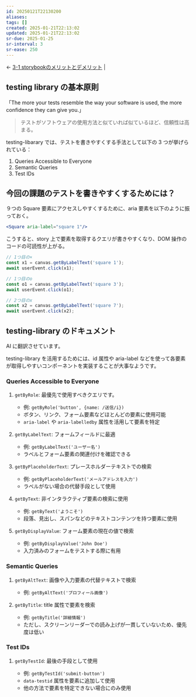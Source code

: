```yaml
---
id: 20250121T22130200
aliases: 
tags: []
created: 2025-01-21T22:13:02
updated: 2025-01-21T22:13:02
sr-due: 2025-01-25
sr-interval: 3
sr-ease: 250
---
```


← [3-1 storybookのメリットとデメリット](3-1%20storybookのメリットとデメリット.md) | 

## testing library の基本原則

「The more your tests resemble the way your software is used, the more confidence they can give you.」

> テストがソフトウェアの使用方法と似ていれば似ているほど、信頼性は高まる。

testing-libarary では、テストを書きやすくする手法として以下の 3 つが挙げられている：

1. Queries Accessible to Everyone
2. Semantic Queries
3. Test IDs

## 今回の課題のテストを書きやすくするためには？

９つの Square 要素にアクセスしやすくするために、aria 要素を以下のように振っておく。

```jsx
<Square aria-label="square 1"/>
```

こうすると、story 上で要素を取得するクエリが書きやすくなり、DOM 操作のコードの可読性が上がる。

```jsx
// 1つ目の×
const x1 = canvas.getByLabelText('square 1');
await userEvent.click(x1);

// 1つ目のo
const o1 = canvas.getByLabelText('square 3');
await userEvent.click(o1);

// 2つ目のx
const x2 = canvas.getByLabelText('square 7');
await userEvent.click(x2);

```

## testing-library のドキュメント

AI に翻訳させています。

testing-library を活用するためには、id 属性や aria-label などを使って各要素が取得しやすいコンポーネントを実装することが大事なようです。

### Queries Accessible to Everyone

1. `getByRole`: 最優先で使用すべきクエリです。
    
    - 例: `getByRole('button', {name: /送信/i})`
    - ボタン、リンク、フォーム要素などほとんどの要素に使用可能
    - `aria-label` や `aria-labelledby` 属性を活用して要素を特定
    
2. `getByLabelText`: フォームフィールドに最適
    
    - 例: `getByLabelText('ユーザー名')`
    - ラベルとフォーム要素の関連付けを確認できる
    
3. `getByPlaceholderText`: プレースホルダーテキストでの検索
    
    - 例: `getByPlaceholderText('メールアドレスを入力')`
    - ラベルがない場合の代替手段として使用
    
4. `getByText`: 非インタラクティブ要素の検索に使用
    
    - 例: `getByText('ようこそ')`
    - 段落、見出し、スパンなどのテキストコンテンツを持つ要素に使用
    
5. `getByDisplayValue`: フォーム要素の現在の値で検索
    
    - 例: `getByDisplayValue('John Doe')`
    - 入力済みのフォームをテストする際に有用

### Semantic Queries

1. `getByAltText`: 画像や入力要素の代替テキストで検索
    
    - 例: `getByAltText('プロフィール画像')`
    
2. `getByTitle`: title 属性で要素を検索
    
    - 例: `getByTitle('詳細情報')`
    - ただし、スクリーンリーダーでの読み上げが一貫していないため、優先度は低い
    

### Test IDs

1. `getByTestId`: 最後の手段として使用
    
    - 例: `getByTestId('submit-button')`
    - `data-testid` 属性を要素に追加して使用
    - 他の方法で要素を特定できない場合にのみ使用